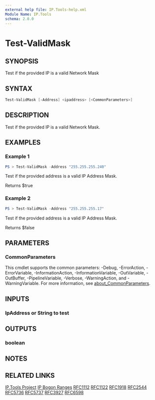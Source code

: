 ```yaml
---
external help file: IP.Tools-help.xml
Module Name: IP.Tools
schema: 2.0.0
---
```


# Test-ValidMask

## SYNOPSIS

Test if the provided IP is a valid Network Mask

## SYNTAX

```powershell
Test-ValidMask [-Address] <ipaddress> [<CommonParameters>]
```

## DESCRIPTION

Test if the provided IP is a valid Network Mask.

## EXAMPLES

### Example 1

```powershell
PS > Test-ValidMask -Address "255.255.255.240"
```

Test if the provided address is a valid IP Address Mask.

Returns $true

### Example 2

```powershell
PS > Test-ValidMask -Address "255.255.255.17"
```

Test if the provided address is a valid IP Address Mask.

Returns $false

## PARAMETERS

### CommonParameters

This cmdlet supports the common parameters: -Debug, -ErrorAction, -ErrorVariable, -InformationAction, -InformationVariable, -OutVariable, -OutBuffer, -PipelineVariable, -Verbose, -WarningAction, and -WarningVariable. For more information, see [about_CommonParameters](http://go.microsoft.com/fwlink/?LinkID=113216).

## INPUTS

### IpAddress or String to test

## OUTPUTS

### boolean

## NOTES

## RELATED LINKS

[IP.Tools Project](https://github.com/jberkers42/ip.tools)
[IP Bogon Ranges](https://ipgeolocation.io/resources/bogon.html)
[RFC1112](https://www.rfc-editor.org/rfc/rfc1112.html)
[RFC1122](https://www.rfc-editor.org/rfc/rfc1122.html)
[RFC1918](https://www.rfc-editor.org/rfc/rfc1918.html)
[RFC2544](https://www.rfc-editor.org/rfc/rfc2544.html)
[RFC5736](https://www.rfc-editor.org/rfc/rfc5736.html)
[RFC5737](https://www.rfc-editor.org/rfc/rfc5737.html)
[RFC3927](https://www.rfc-editor.org/rfc/rfc3927.html)
[RFC6598](https://www.rfc-editor.org/rfc/rfc6598.html)
